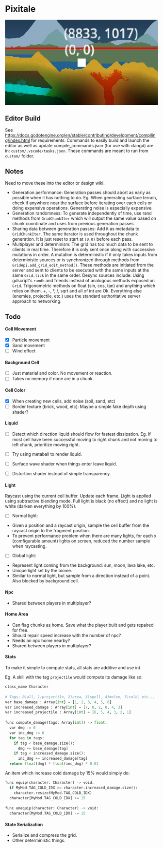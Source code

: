 # Pixitale
![Project Logo](image.jpg)

## Editor Build
See https://docs.godotengine.org/en/stable/contributing/development/compiling/index.html for requirements.
Commands to easily build and launch the editor as well as update compile_commands.json (for use with clangd) are in: `custom/.vscode/tasks.json`. These commands are meant to run from `custom/` folder.

## Notes
Need to move these into the editor or design wiki.

- Generation performance: Generation passes should abort as early as possible when it has nothing to do. Eg. When generating surface terrain, check if anywhere near the surface before iterating over each cells or doing expensive operations. Generating noise is especially expensive.
- Generation randomness: To generate independently of time, use rand methods from `GridChunkIter` which will output the same value based on chunk coordinate and uses from previous generation passes.
- Sharing data between generation passes: Add it as metadata to `GridChunkIter`. The same iterator is used throughout the chunk generation. It is just reset to start at `(0,0)` before each pass.
- Multiplayer and determinism: The grid has too much data to be sent to clients in real time. Therefore it is only sent once along with successive mutations in order. A mutation is deterministic if it only takes inputs from deterministic sources or is synchronized through methods from `GridApi.add_grid_edit_method()`. These methods are initiated from the server and sent to clients to be executed with the same inputs at the same `Grid.tick` in the same order. Desync sources include:
Using gdscript's `randb` and friends instead of analogous methods exposed on `Grid`.
Trigonometric methods on float (sin, cos, tan) and anything which relies on them. +, -, *, /, sqrt and all of int are Ok.
Everything else (enemies, projectile, etc.) uses the standard authoritative server approach to networking.

## Todo

#### Cell Movement
- [x] Particle movement
- [x] Sand movement
- [ ] Wind effect

#### Background Cell
- [ ] Just material and color. No movement or reaction.
- [ ] Takes no memory if none are in a chunk.

#### Cell Color
- [x] When creating new cells, add noise (soil, sand, etc)
- [ ] Border texture (brick, wood, etc): Maybe a simple fake depth using shader?

#### Liquid
- [ ] Detect which direction liquid should flow for fastest dissipation. Eg. If most cell have been successful moving to right chunk and not moving to left chunk, prioritize moving right.

- [ ] Try using metaball to render liquid.
- [ ] Surface wave shader when things enter leave liquid.
- [ ] Distortion shader instead of simple transparency.

#### Light
Raycast using the current cell buffer. Update each frame. 
Light is applied using subtractive blending mode. Full light is black (no effect) and no light is white (darken everything by 100%). 

- [ ] Normal light: 
- Given a position and a raycast origin, sample the cell buffer from the raycast origin to the fragment position. 
- To prevent performance problem when there are many lights, for each x (comfigurable amount) lights on screen, reduced the number sample when raycasting. 

- [ ] Global light:
- Represent light coming from the background: sun, moon, lava lake, etc.
- Unique light set by the biome. 
- Similar to normal light, but sample from a direction instead of a point. Also blocked by background cell.

#### Npc
- Shared between players in multiplayer?

#### Home Area
- Can flag chunks as home. Save what the player built and gets repaired for free.
- Should repair speed increase with the number of npc?
- Needs an npc home nearby?
- Shared between players in multiplayer?

#### Stats
To make it simple to compute stats, all stats are additive and use int.

Eg. A skill with the tag `projectile` would compute its damage like so:
```Python
class_name Character

# Tags: 0)all, 1)projectile, 2)area, 3)spell, 4)melee, 5)cold, etc...
var base_damage : Array[int] = [1, 2, 3, 4, 5, 6]
var increased_damage : Array[int] = [7, 0, 2, 0, 4, 3]
var increased_projectile : Array[int] = [6, 5, 4, 3, 2, 1]

func compute_damage(tags: Array[int]) -> float:
  var dmg := 0
  var inc_dmg := 0
  for tag in tags:
    if tag < base_damage.size():
      dmg += base_damage[tag]
    if tag < increased_damage.size():
      inc_dmg += increased_damage[tag]
  return float(dmg) * float(inc_dmg) * 0.01
```
An item which increase cold damage by 15% would simply do:
```Python
func equip(character: Character) -> void:
  if MyMod.TAG_COLD_IDX >= character.increased_damage.size():
    character.resize(MyMod.TAG_COLD_IDX)
  character[MyMod.TAG_COLD_IDX] += 15

func unequip(character: Character) -> void:
  character[MyMod.TAG_COLD_IDX] -= 15
```

#### State Serialization
- Serialize and compress the grid.
- Other deterministic things.

